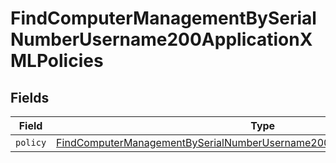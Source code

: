 # FindComputerManagementBySerialNumberUsername200ApplicationXMLPolicies


## Fields

| Field                                                                                                                                                                                 | Type                                                                                                                                                                                  | Required                                                                                                                                                                              | Description                                                                                                                                                                           |
| ------------------------------------------------------------------------------------------------------------------------------------------------------------------------------------- | ------------------------------------------------------------------------------------------------------------------------------------------------------------------------------------- | ------------------------------------------------------------------------------------------------------------------------------------------------------------------------------------- | ------------------------------------------------------------------------------------------------------------------------------------------------------------------------------------- |
| `policy`                                                                                                                                                                              | [FindComputerManagementBySerialNumberUsername200ApplicationXMLPoliciesPolicy](../../models/operations/findcomputermanagementbyserialnumberusername200applicationxmlpoliciespolicy.md) | :heavy_minus_sign:                                                                                                                                                                    | N/A                                                                                                                                                                                   |